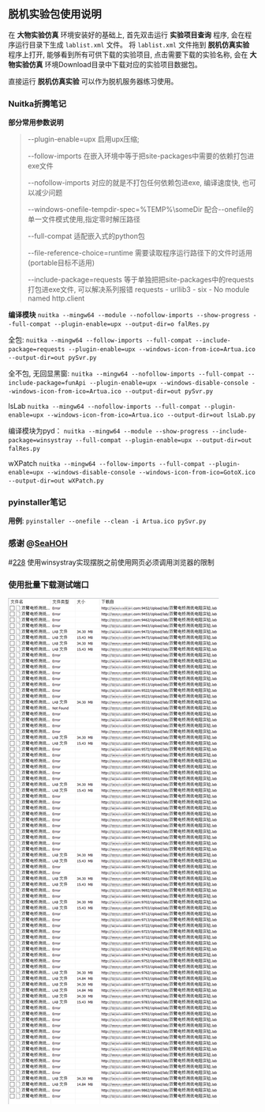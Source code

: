 ## 脱机实验包使用说明

在 **大物实验仿真** 环境安装好的基础上, 
首先双击运行 **实验项目查询** 程序, 会在程序运行目录下生成 `lablist.xml` 文件。
将 `lablist.xml` 文件拖到 **脱机仿真实验** 程序上打开, 
能够看到所有可供下载的实验项目, 点击需要下载的实验名称, 
会在 **大物实验仿真** 环境Download目录中下载对应的实验项目数据包。

直接运行 **脱机仿真实验** 可以作为脱机服务器练习使用。


### Nuitka折腾笔记

**部分常用参数说明**

> --plugin-enable=upx 启用upx压缩;
> 
> --follow-imports 在嵌入环境中等于把site-packages中需要的依赖打包进exe文件
> 
> --nofollow-imports 对应的就是不打包任何依赖包进exe, 编译速度快, 也可以减少问题
>
> --windows-onefile-tempdir-spec=%TEMP%\someDir 配合--onefile的单一文件模式使用,指定零时解压路径
> 
> --full-compat 适配嵌入式的python包
> 
> --file-reference-choice=runtime 需要读取程序运行路径下的文件时适用(portable目标不适用)
> 
> --include-package=requests 等于单独把把site-packages中的requests打包进exe文件, 可以解决系列报错 requests - urllib3 - six - No module named http.client

**编译模块** `nuitka --mingw64 --module --nofollow-imports --show-progress --full-compat --plugin-enable=upx --output-dir=o falRes.py`

全包: `nuitka --mingw64 --follow-imports --full-compat --include-package=requests --plugin-enable=upx --windows-icon-from-ico=Artua.ico --output-dir=out pySvr.py`

全不包, 无回显黑窗: `nuitka --mingw64 --nofollow-imports --full-compat --include-package=funApi --plugin-enable=upx --windows-disable-console --windows-icon-from-ico=Artua.ico --output-dir=out pySvr.py`

lsLab `nuitka --mingw64 --nofollow-imports --full-compat --plugin-enable=upx --windows-icon-from-ico=Artua.ico --output-dir=out lsLab.py`

编译模块为pyd：
`nuitka --mingw64 --module --show-progress --include-package=winsystray --full-compat --plugin-enable=upx --output-dir=out falRes.py`

wXPatch 
`nuitka --mingw64 --follow-imports --full-compat --plugin-enable=upx --windows-disable-console --windows-icon-from-ico=GotoX.ico --output-dir=out wXPatch.py`

### pyinstaller笔记

**用例**: `pyinstaller --onefile --clean -i Artua.ico pySvr.py`

### 感谢 @[SeaHOH](https://github.com/SeaHOH)
#[228](https://github.com/SeaHOH/GotoX/discussions/228)
使用winsystray实现摆脱之前使用网页必须调用浏览器的限制

### 使用批量下载测试端口

![端口测试](labport.png)
